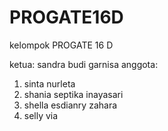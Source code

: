 # PROGATE16D

kelompok PROGATE 16 D

ketua: sandra budi garnisa
anggota:
1. sinta nurleta
2. shania septika inayasari
3. shella  esdianry zahara
4. selly via
